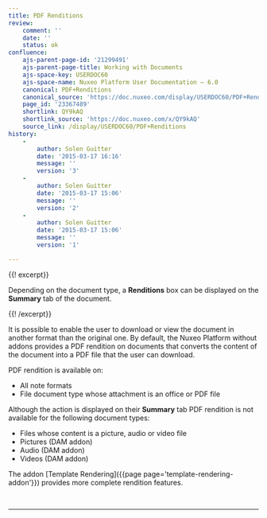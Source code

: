 ```yaml
---
title: PDF Renditions
review:
    comment: ''
    date: ''
    status: ok
confluence:
    ajs-parent-page-id: '21299491'
    ajs-parent-page-title: Working with Documents
    ajs-space-key: USERDOC60
    ajs-space-name: Nuxeo Platform User Documentation — 6.0
    canonical: PDF+Renditions
    canonical_source: 'https://doc.nuxeo.com/display/USERDOC60/PDF+Renditions'
    page_id: '23367489'
    shortlink: QY9kAQ
    shortlink_source: 'https://doc.nuxeo.com/x/QY9kAQ'
    source_link: /display/USERDOC60/PDF+Renditions
history:
    - 
        author: Solen Guitter
        date: '2015-03-17 16:16'
        message: ''
        version: '3'
    - 
        author: Solen Guitter
        date: '2015-03-17 15:06'
        message: ''
        version: '2'
    - 
        author: Solen Guitter
        date: '2015-03-17 15:06'
        message: ''
        version: '1'

---
```

{{! excerpt}}

Depending on the document type, a **Renditions** box can be displayed on the **Summary** tab of the document.

{{! /excerpt}}

It is possible to enable the user to download or view the document in another format than the original one. By default, the Nuxeo Platform without addons provides a PDF rendition on documents that converts the content of the document into a PDF file that the user can download.

PDF rendition is available on:

*   All note formats
*   File document type whose attachment is an office or PDF file

Although the action is displayed on their **Summary** tab PDF rendition is not available for the following document types:

*   Files whose content is a picture, audio or video file
*   Pictures (DAM addon)
*   Audio (DAM addon)
*   Videos (DAM addon)

The addon [Template Rendering]({{page page='template-rendering-addon'}}) provides more complete rendition features.

&nbsp;

* * *